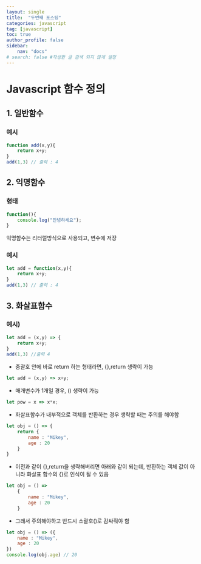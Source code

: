 ```yaml
---
layout: single
title:  "두번째 포스팅"
categories: javascript
tag: [javascript]
toc: true
author_profile: false
sidebar:
    nav: "docs"
# search: false #작성한 글 검색 되지 않게 설정
---
```



# Javascript 함수 정의

## 1. 일반함수
### 예시

```js
function add(x,y){
    return x+y;
}
add(1,3) // 출력 : 4
```

## 2. 익명함수
### 형태

```js
function(){
    console.log("안녕하세요");
}
```

익명함수는 리터럴방식으로 사용되고, 변수에 저장
### 예시

```js
let add = function(x,y){
    return x+y;
}
add(1,3) // 출력 : 4
```

## 3. 화살표함수

### 예시)
```js
let add = (x,y) => {
    return x+y;
}
add(1,3) //출력 4
```

- 중괄호 안에 바로 return 하는 형태라면, {},return 생략이 가능

```js
let add = (x,y) => x+y;
```

- 매개변수가 1개일 경우, () 생략이 가능

```js
let pow = x => x*x;
```

- 화살표함수가 내부적으로 객체를 반환하는 경우 생략할 때는 주의를 해야함

```js
let obj = () => {
    return {
        name : "Mikey",
        age : 20
    }
}
```

- 이전과 같이 {},return을 생략해버리면 아래와 같이 되는데, 반환하는 객체 값이 아니라 화살표 함수의 {}로 인식이 될 수 있음

```js
let obj = () => 
    {
        name : "Mikey",
        age : 20
    }
```

- 그래서 주의해야하고 반드시 소괄호()로 감싸줘야 함

```js
let obj = () => ({
    name : "Mikey",
    age : 20
})
console.log(obj.age) // 20
```